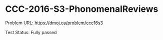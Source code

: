 # CCC-2016-S3-PhonomenalReviews

Problem URL:
	https://dmoj.ca/problem/ccc16s3

Test Status:
	Fully passed
